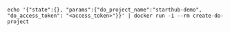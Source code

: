 ```docker build -t create-do-project .
echo '{"state":{}, "params":{"do_project_name":"starthub-demo", "do_access_token": "<access_token>"}}' | docker run -i --rm create-do-project
```